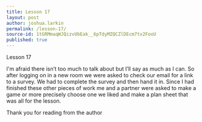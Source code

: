 ```yaml
---
title: Lesson 17
layout: post
author: joshua.larkin
permalink: /lesson-17/
source-id: 1tGRMmaqWJQizvUbEak__6pTdyMZQCZlDEcm7tx2FooU
published: true
---
```

Lesson 17

I'm afraid there isn’t too much to talk about but I’ll say as much as I can. So after logging on in a new room we were asked to check our email for a link to a survey. We had to complete the survey and then hand it in. Since I had finished these other pieces of work me and a partner were asked to make a game or more precisely choose one we liked and make a plan sheet that was all for the lesson.

Thank you for reading from the author

